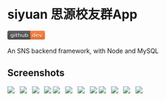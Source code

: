 # siyuan 思源校友群App

<a href="https://github.com/node-fun/siyuan"><img src="../github-badge.svg" width="85" height="20"></a>

An SNS backend framework, with Node and MySQL

## Screenshots

<img width="170" src="Screenshot_2014-03-22-23-21-48.jpeg">
&nbsp;
<img width="170" src="Screenshot_2014-03-22-23-22-01.jpeg">
&nbsp;
<img width="170" src="Screenshot_2014-03-22-23-22-10.jpeg">
&nbsp;
<img width="170" src="Screenshot_2014-03-22-23-22-37.jpeg">

<img width="170" src="Screenshot_2014-03-22-23-23-00.jpeg">
&nbsp;
<img width="170" src="Screenshot_2014-03-22-23-23-08.jpeg">
&nbsp;
<img width="170" src="Screenshot_2014-03-22-23-23-14.jpeg">
&nbsp;
<img width="170" src="Screenshot_2014-03-22-23-23-36.jpeg">

<img width="170" src="Screenshot_2014-03-22-23-24-02.jpeg">
&nbsp;
<img width="170" src="Screenshot_2014-03-22-23-24-57.jpeg">
&nbsp;
<img width="170" src="Screenshot_2014-03-22-23-25-13.jpeg">
&nbsp;
<img width="170" src="Screenshot_2014-03-22-23-26-09.jpeg">
&nbsp;
